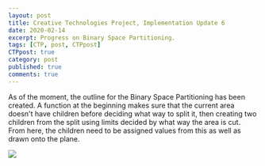 ```yaml
---
layout: post
title: Creative Technologies Project, Implementation Update 6
date: 2020-02-14
excerpt: Progress on Binary Space Partitioning.
tags: [CTP, post, CTPpost]
CTPpost: true
category: post
published: true
comments: true
---
```

As of the moment, the outline for the Binary Space Partitioning has been created. A function at the beginning makes sure that the current area doesn't have children before deciding what way to split it, then creating two children from the split using limits decided by what way the area is cut. From here, the children need to be assigned values from this as well as drawn onto the plane. 

<a href="https://i.imgur.com/vRAfljg.png"><img src="https://i.imgur.com/vRAfljg.png"></a>